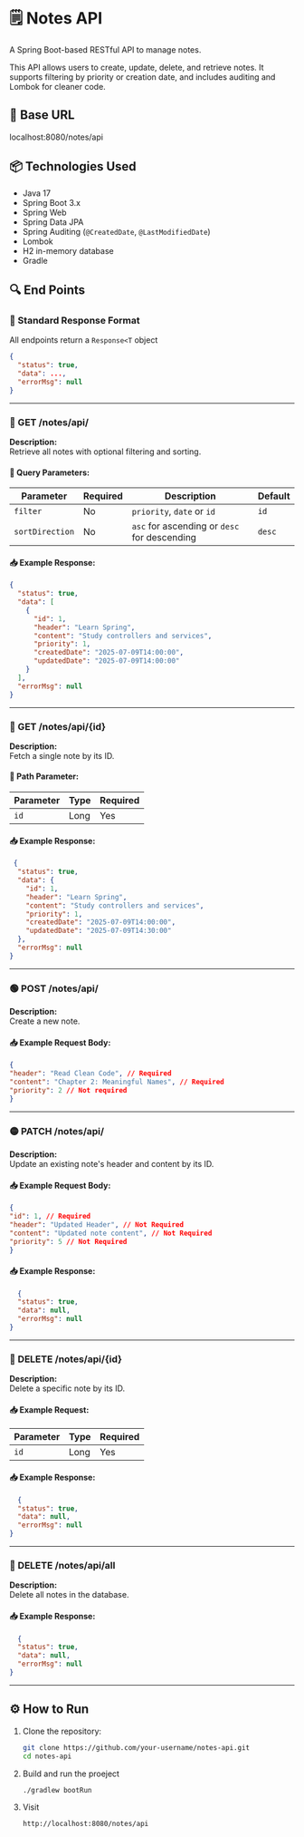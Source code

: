 # 🗒️ Notes API

A Spring Boot-based RESTful API to manage notes.

This API allows users to create, update, delete, and retrieve notes. It supports filtering by priority or creation date, and includes auditing and Lombok for cleaner code.

## 📌 Base URL
localhost:8080/notes/api

## 📦 Technologies Used

- Java 17
- Spring Boot 3.x
- Spring Web
- Spring Data JPA
- Spring Auditing (`@CreatedDate`, `@LastModifiedDate`)
- Lombok
- H2 in-memory database
- Gradle

## 🔍 End Points

### 🔁 Standard Response Format
All endpoints return a `Response<T` object

```json
{
  "status": true,
  "data": ...,
  "errorMsg": null
}
```
---

### 🔵  GET /notes/api/

**Description:**  
Retrieve all notes with optional filtering and sorting.

#### 🔸 Query Parameters:

| Parameter        | Required | Description                                 | Default |
|------------------|----------|---------------------------------------------|---------|
| `filter`         | No       | `priority`, `date` or `id`                     | `id`  |
| `sortDirection`  | No       | `asc` for ascending or `desc` for descending | `desc`  |

#### 📥 Example Response:

  ```json
  {
    "status": true,
    "data": [
      {
        "id": 1,
        "header": "Learn Spring",
        "content": "Study controllers and services",
        "priority": 1,
        "createdDate": "2025-07-09T14:00:00",
        "updatedDate": "2025-07-09T14:00:00"
      }
    ],
    "errorMsg": null
  }
```
---

### 🔵  GET /notes/api/{id}

**Description:**  
Fetch a single note by its ID.

#### 🔸 Path Parameter:

| Parameter    | Type  | Required |                                 
|--------------|-------|----------|
| `id`         | Long  | Yes      |


#### 📥 Example Response:

  ```json
   {
    "status": true,
    "data": {
      "id": 1,
      "header": "Learn Spring",
      "content": "Study controllers and services",
      "priority": 1,
      "createdDate": "2025-07-09T14:00:00",
      "updatedDate": "2025-07-09T14:30:00"
    },
    "errorMsg": null
  }
```

---

### 🟢   POST /notes/api/

**Description:**  
Create a new note.

#### 📥 Example Request Body:

  ```json
  {
  "header": "Read Clean Code", // Required
  "content": "Chapter 2: Meaningful Names", // Required
  "priority": 2 // Not required
  }
  ```

---

### 🟡  PATCH /notes/api/

**Description:**  
Update an existing note's header and content by its ID.

#### 📥 Example Request Body:

  ```json
  {
  "id": 1, // Required
  "header": "Updated Header", // Not Required
  "content": "Updated note content", // Not Required
  "priority": 5 // Not Required
  }
```

#### 📥 Example Response:

```json
  {
  "status": true,
  "data": null,
  "errorMsg": null
}
```

---

### 🔴  DELETE /notes/api/{id}

**Description:**  
Delete a specific note by its ID.

#### 📥 Example Request:

| Parameter | Type | Required |
| --------- | ---- | -------- |
| `id`      | Long | Yes      |


#### 📥 Example Response:

```json
  {
  "status": true,
  "data": null,
  "errorMsg": null
}
```

---

### 🔴  DELETE /notes/api/all

**Description:**  
Delete all notes in the database.

#### 📥 Example Response:

```json
  {
  "status": true,
  "data": null,
  "errorMsg": null
}
```

---

## ⚙️ How to Run

1. Clone the repository:
   ```bash
   git clone https://github.com/your-username/notes-api.git
   cd notes-api

2. Build and run the proeject
   ```bash
   ./gradlew bootRun
3. Visit
   ```bash
   http://localhost:8080/notes/api
   
